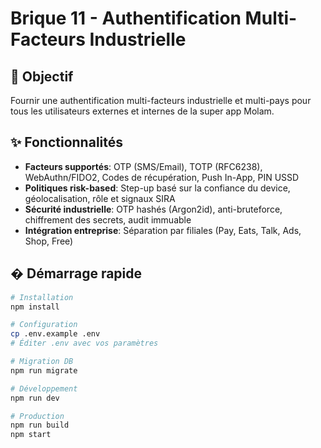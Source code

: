 # Brique 11 - Authentification Multi-Facteurs Industrielle

## 🎯 Objectif
Fournir une authentification multi-facteurs industrielle et multi-pays pour tous les utilisateurs externes et internes de la super app Molam.

## ✨ Fonctionnalités
- **Facteurs supportés**: OTP (SMS/Email), TOTP (RFC6238), WebAuthn/FIDO2, Codes de récupération, Push In-App, PIN USSD
- **Politiques risk-based**: Step-up basé sur la confiance du device, géolocalisation, rôle et signaux SIRA
- **Sécurité industrielle**: OTP hashés (Argon2id), anti-bruteforce, chiffrement des secrets, audit immuable
- **Intégration entreprise**: Séparation par filiales (Pay, Eats, Talk, Ads, Shop, Free)

## � Démarrage rapide

```bash
# Installation
npm install

# Configuration
cp .env.example .env
# Éditer .env avec vos paramètres

# Migration DB
npm run migrate

# Développement
npm run dev

# Production
npm run build
npm start
